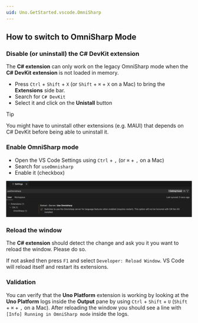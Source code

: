 ```yaml
---
uid: Uno.GetStarted.vscode.OmniSharp
---
```


## How to switch to OmniSharp Mode

### Disable (or uninstall) the **C# DevKit** extension

The **C# extension** can only work on the legacy OmniSharp mode when the **C# DevKit extension** is not loaded in memory.

* Press `Ctrl` + `Shift` + `X` (or `Shift` + `⌘` + `X` on a Mac) to bring the **Extensions** side bar.
* Search for `C# DevKit`
* Select it and click on the **Unistall** button

> [!TIP]
> You might have to uninstall other extensions (e.g. MAUI) that depends on C# DevKit before being able to uninstall it.

### Enable OmniSharp mode

* Open the VS Code Settings using `Ctrl` + `,` (or `⌘` + `,` on a Mac)
* Search for `useOmnisharp`
* Enable it (checkbox)

![useOmnisharp](Assets/quick-start/vs-code-useOmniSharp.png)

### Reload the window

The **C# extension** should detect the change and ask you it you want to reload the window. Please do so.

If not asked then press `F1` and select `Developer: Reload Window`. VS Code will reload itself and restart its extensions.

### Validation

You can verify that the **Uno Platform** extension is working by looking at the **Uno Platform** logs inside the **Output** pane by using `Ctrl` + `Shift` + `U` (`Shift` + `⌘` + `,` on a Mac). After reloading the window you should see a line with `[Info] Running in OmniSharp mode` inside the logs.
